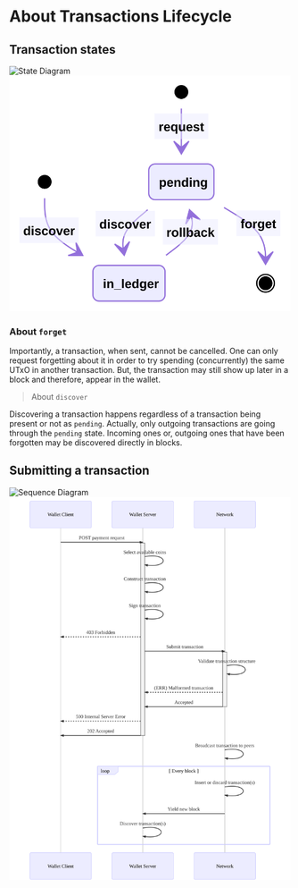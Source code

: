 # About Transactions Lifecycle

## Transaction states

![State Diagram](./controllers_brief.svg)<img src="state_diagram.svg">

### About `forget`

Importantly, a transaction, when sent, cannot be cancelled. One can only
request forgetting about it in order to try spending (concurrently) the same
UTxO in another transaction. But, the transaction may still show up later in a
block and therefore, appear in the wallet.

> About `discover`

Discovering a transaction happens regardless of a transaction being present
or not as `pending`. Actually, only outgoing transactions are going through 
the `pending` state. Incoming ones or, outgoing ones that have been forgotten
may be discovered directly in blocks.

## Submitting a transaction

![Sequence Diagram](./controllers_brief.svg)<img src="sequence_diagram.svg">
